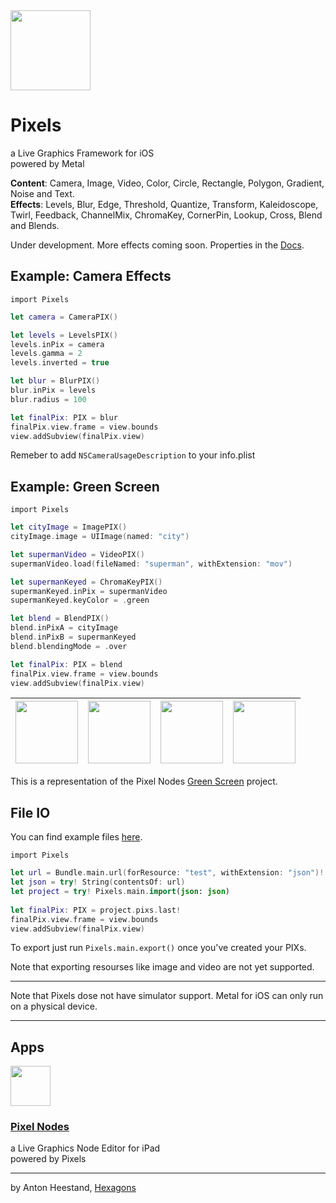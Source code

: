 <img src="https://github.com/anton-hexagons/pixels/raw/master/Assets/pixels_logo_1k_bg.png" width="128"/>

# Pixels
a Live Graphics Framework for iOS<br>
powered by Metal

<b>Content</b>: Camera, Image, Video, Color, Circle, Rectangle, Polygon, Gradient, Noise and Text.
<br>
<b>Effects</b>: Levels, Blur, Edge, Threshold, Quantize, Transform, Kaleidoscope, Twirl, Feedback, ChannelMix, ChromaKey, CornerPin, Lookup, Cross, Blend and Blends.

Under development. More effects coming soon. Properties in the [Docs](https://github.com/anton-hexagons/pixels/blob/master/DOCS.md).


## Example: Camera Effects

`import Pixels`

~~~~swift
let camera = CameraPIX()

let levels = LevelsPIX()
levels.inPix = camera
levels.gamma = 2
levels.inverted = true

let blur = BlurPIX()
blur.inPix = levels
blur.radius = 100

let finalPix: PIX = blur
finalPix.view.frame = view.bounds
view.addSubview(finalPix.view)
~~~~ 

Remeber to add `NSCameraUsageDescription` to your info.plist

## Example: Green Screen

`import Pixels`

~~~~swift
let cityImage = ImagePIX()
cityImage.image = UIImage(named: "city")

let supermanVideo = VideoPIX()
supermanVideo.load(fileNamed: "superman", withExtension: "mov")

let supermanKeyed = ChromaKeyPIX()
supermanKeyed.inPix = supermanVideo
supermanKeyed.keyColor = .green

let blend = BlendPIX()
blend.inPixA = cityImage
blend.inPixB = supermanKeyed
blend.blendingMode = .over

let finalPix: PIX = blend
finalPix.view.frame = view.bounds
view.addSubview(finalPix.view)
~~~~ 

| <img src="https://github.com/anton-hexagons/pixels/raw/master/Assets/Renders/Pixels-GreenScreen-1.png" height="100"/> | <img src="https://github.com/anton-hexagons/pixels/raw/master/Assets/Renders/Pixels-GreenScreen-2.png" height="100"/> | <img src="https://github.com/anton-hexagons/pixels/raw/master/Assets/Renders/Pixels-GreenScreen-3.png" height="100"/> | <img src="https://github.com/anton-hexagons/pixels/raw/master/Assets/Renders/Pixels-GreenScreen-4.png" height="100"/> |
| --- | --- | --- | --- |

This is a representation of the Pixel Nodes [Green Screen](http://pixelnodes.net/pixelshare/project/?id=3E292943-194A-426B-A624-BAAF423D17C1) project.

## File IO

You can find example files [here](https://github.com/anton-hexagons/Pixels/tree/master/Assets/Examples).

`import Pixels`

~~~~swift
let url = Bundle.main.url(forResource: "test", withExtension: "json")!
let json = try! String(contentsOf: url)
let project = try! Pixels.main.import(json: json)
    
let finalPix: PIX = project.pixs.last!
finalPix.view.frame = view.bounds
view.addSubview(finalPix.view)
~~~~ 

To export just run `Pixels.main.export()` once you've created your PIXs.

Note that exporting resourses like image and video are not yet supported.

--- 

Note that Pixels dose not have simulator support. Metal for iOS can only run on a physical device.

---

## Apps

<img src="http://pixelnodes.net/assets/pixelnodes-logo.png" width="64"/>

### [Pixel Nodes](http://pixelnodes.net/)

a Live Graphics Node Editor for iPad<br>
powered by Pixels<br>

---

by Anton Heestand, [Hexagons](http://hexagons.se/)
